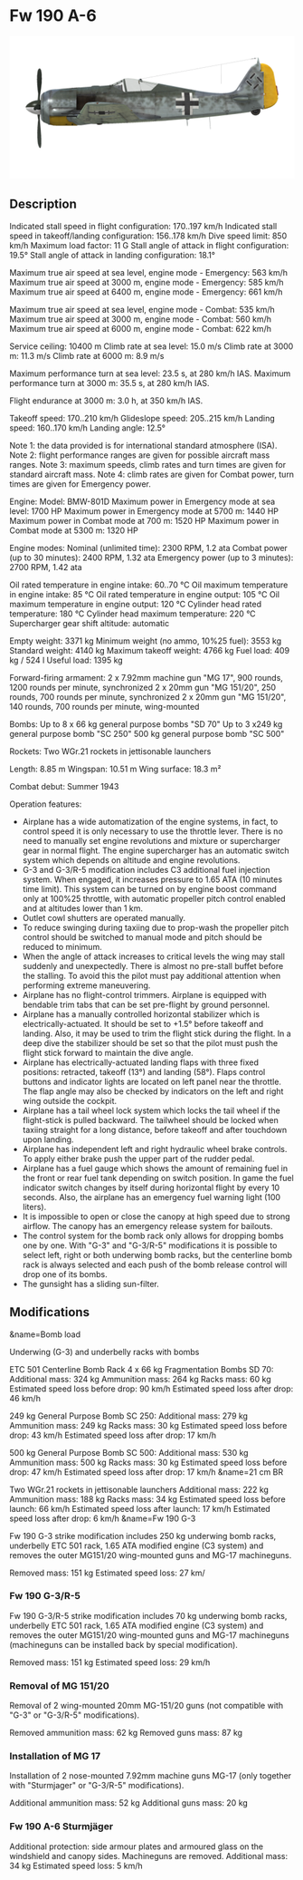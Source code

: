 # Fw 190 A-6

![fw190a6](../images/fw190a6.png)

## Description

Indicated stall speed in flight configuration: 170..197 km/h
Indicated stall speed in takeoff/landing configuration: 156..178 km/h
Dive speed limit: 850 km/h
Maximum load factor: 11 G
Stall angle of attack in flight configuration: 19.5°
Stall angle of attack in landing configuration: 18.1°

Maximum true air speed at sea level, engine mode - Emergency: 563 km/h
Maximum true air speed at 3000 m, engine mode - Emergency: 585 km/h
Maximum true air speed at 6400 m, engine mode - Emergency: 661 km/h

Maximum true air speed at sea level, engine mode - Combat: 535 km/h
Maximum true air speed at 3000 m, engine mode - Combat: 560 km/h
Maximum true air speed at 6000 m, engine mode - Combat: 622 km/h

Service ceiling: 10400 m
Climb rate at sea level: 15.0 m/s
Climb rate at 3000 m: 11.3 m/s
Climb rate at 6000 m: 8.9 m/s

Maximum performance turn at sea level: 23.5 s, at 280 km/h IAS.
Maximum performance turn at 3000 m: 35.5 s, at 280 km/h IAS.

Flight endurance at 3000 m: 3.0 h, at 350 km/h IAS.

Takeoff speed: 170..210 km/h
Glideslope speed: 205..215 km/h
Landing speed: 160..170 km/h
Landing angle: 12.5°

Note 1: the data provided is for international standard atmosphere (ISA).
Note 2: flight performance ranges are given for possible aircraft mass ranges.
Note 3: maximum speeds, climb rates and turn times are given for standard aircraft mass.
Note 4: climb rates are given for Combat power, turn times are given for Emergency power.

Engine:
Model: BMW-801D
Maximum power in Emergency mode at sea level: 1700 HP
Maximum power in Emergency mode at 5700 m: 1440 HP
Maximum power in Combat mode at 700 m: 1520 HP
Maximum power in Combat mode at 5300 m: 1320 HP

Engine modes:
Nominal (unlimited time): 2300 RPM, 1.2 ata
Combat power (up to 30 minutes): 2400 RPM, 1.32 ata
Emergency power (up to 3 minutes): 2700 RPM, 1.42 ata

Oil rated temperature in engine intake: 60..70 °C
Oil maximum temperature in engine intake: 85 °C
Oil rated temperature in engine output: 105 °C
Oil maximum temperature in engine output: 120 °C
Cylinder head rated temperature: 180 °C
Cylinder head maximum temperature: 220 °C
Supercharger gear shift altitude: automatic

Empty weight: 3371 kg
Minimum weight (no ammo, 10%25 fuel): 3553 kg
Standard weight: 4140 kg
Maximum takeoff weight: 4766 kg
Fuel load: 409 kg / 524 l
Useful load: 1395 kg

Forward-firing armament:
2 x 7.92mm machine gun "MG 17", 900 rounds, 1200 rounds per minute, synchronized
2 x 20mm gun "MG 151/20", 250 rounds, 700 rounds per minute, synchronized
2 x 20mm gun "MG 151/20", 140 rounds, 700 rounds per minute, wing-mounted

Bombs:
Up to 8 x 66 kg general purpose bombs "SD 70"
Up to 3 x249 kg general purpose bomb "SC 250"
500 kg general purpose bomb "SC 500"

Rockets:
Two WGr.21 rockets in jettisonable launchers

Length: 8.85 m
Wingspan: 10.51 m
Wing surface: 18.3 m²

Combat debut: Summer 1943

Operation features:
- Airplane has a wide automatization of the engine systems, in fact, to control speed it is only necessary to use the throttle lever. There is no need to manually set engine revolutions and mixture or supercharger gear in normal flight. The engine supercharger has an automatic switch system which depends on altitude and engine revolutions.
- G-3 and G-3/R-5 modification includes C3 additional fuel injection system. When engaged, it increases pressure to 1.65 ATA (10 minutes time limit). This system can be turned on by engine boost command only at 100%25 throttle, with automatic propeller pitch control enabled and at altitudes lower than 1 km.
- Outlet cowl shutters are operated manually.
- To reduce swinging during taxiing due to prop-wash the propeller pitch control should be switched to manual mode and pitch should be reduced to minimum.
- When the angle of attack increases to critical levels the wing may stall suddenly and unexpectedly. There is almost no pre-stall buffet before the stalling. To avoid this the pilot must pay additional attention when performing extreme maneuvering.
- Airplane has no flight-control trimmers. Airplane is equipped with bendable trim tabs that can be set pre-flight by ground personnel.
- Airplane has a manually controlled horizontal stabilizer which is electrically-actuated. It should be set to +1.5° before takeoff and landing. Also, it may be used to trim the flight stick during the flight. In a deep dive the stabilizer should be set so that the pilot must push the flight stick forward to maintain the dive angle.
- Airplane has electrically-actuated landing flaps with three fixed positions: retracted, takeoff (13°) and landing (58°). Flaps control buttons and indicator lights are located on left panel near the throttle. The flap angle may also be checked by indicators on the left and right wing outside the cockpit.
- Airplane has a tail wheel lock system which locks the tail wheel if the flight-stick is pulled backward. The tailwheel should be locked when taxiing straight for a long distance, before takeoff and after touchdown upon landing.
- Airplane has independent left and right hydraulic wheel brake controls. To apply either brake push the upper part of the rudder pedal.
- Airplane has a fuel gauge which shows the amount of remaining fuel in the front or rear fuel tank depending on switch position. In game the fuel indicator switch changes by itself during horizontal flight by every 10 seconds. Also, the airplane has an emergency fuel warning light (100 liters).
- It is impossible to open or close the canopy at high speed due to strong airflow. The canopy has an emergency release system for bailouts.
- The control system for the bomb rack only allows for dropping bombs one by one. With "G-3" and "G-3/R-5" modifications it is possible to select left, right or both underwing bomb racks, but the centerline bomb rack is always selected and each push of the bomb release control will drop one of its bombs.
- The gunsight has a sliding sun-filter.


## Modifications
&name=Bomb load

Underwing (G-3) and underbelly racks with bombs

ETC 501 Centerline Bomb Rack
4 x 66 kg Fragmentation Bombs SD 70:
Additional mass: 324 kg
Ammunition mass: 264 kg
Racks mass: 60 kg
Estimated speed loss before drop: 90 km/h
Estimated speed loss after drop: 46 km/h

249 kg General Purpose Bomb SC 250:
Additional mass: 279 kg
Ammunition mass: 249 kg
Racks mass: 30 kg
Estimated speed loss before drop: 43 km/h
Estimated speed loss after drop: 17 km/h

500 kg General Purpose Bomb SC 500:
Additional mass: 530 kg
Ammunition mass: 500 kg
Racks mass: 30 kg
Estimated speed loss before drop: 47 km/h
Estimated speed loss after drop: 17 km/h
&name=21 cm BR

Two WGr.21 rockets in jettisonable launchers
Additional mass: 222 kg
Ammunition mass: 188 kg
Racks mass: 34 kg
Estimated speed loss before launch: 66 km/h
Estimated speed loss after launch: 17 km/h
Estimated speed loss after drop: 6 km/h
&name=Fw 190 G-3

Fw 190 G-3 strike modification includes 250 kg underwing bomb racks, underbelly ETC 501 rack, 1.65 ATA modified engine (C3 system) and removes the outer MG151/20 wing-mounted guns and MG-17 machineguns.

Removed mass: 151 kg
Estimated speed loss: 27 km/
### Fw 190 G-3/R-5

Fw 190 G-3/R-5 strike modification includes 70 kg underwing bomb racks, underbelly ETC 501 rack, 1.65 ATA modified engine (C3 system) and removes the outer MG151/20 wing-mounted guns and MG-17 machineguns (machineguns can be installed back by special modification).

Removed mass: 151 kg
Estimated speed loss: 29 km/h
### Removal of MG 151/20

Removal of 2 wing-mounted 20mm MG-151/20 guns (not compatible with "G-3" or "G-3/R-5" modifications).

Removed ammunition mass: 62 kg
Removed guns mass: 87 kg

### Installation of MG 17

Installation of 2 nose-mounted 7.92mm machine guns MG-17 (only together with "Sturmjager" or "G-3/R-5" modifications).

Additional ammunition mass: 52 kg
Additional guns mass: 20 kg

### Fw 190 A-6 Sturmjäger

Additional protection: side armour plates and armoured glass on the windshield and canopy sides. Machineguns are removed.
Additional mass: 34 kg
Estimated speed loss: 5 km/h